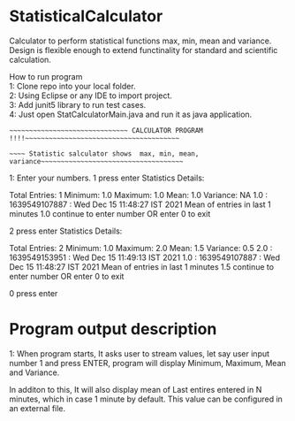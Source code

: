 # StatisticalCalculator
Calculator to perform statistical functions  max, min, mean and variance.  
Design is flexible enough to extend functinality for standard and scientific calculation.  

How to run program    
1: Clone repo into your local folder.   
2: Using Eclipse or any IDE to import project.   
3: Add junit5 library to run test cases.   
4: Just open StatCalculatorMain.java and run it as java application.   

~~~~~~~~~~~~~~~~~~~~~~~~~~~~~~~~~~~~~~~~~~~~~~~~~~~~~~~~~~~~~~~~~~~~~~~~~~~~~~~~~~~~~~~~~~~~~ 
~~~~~~~~~~~~~~~~~~~~~~~~~~~~~~ CALCULATOR PROGRAM !!!!~~~~~~~~~~~~~~~~~~~~~~~~~~~~~~~~~~~~~~~ 
~~~~~~~~~~~~~~~~~~~~~~~~~~~~~~~~~~~~~~~~~~~~~~~~~~~~~~~~~~~~~~~~~~~~~~~~~~~~~~~~~~~~~~~~~~~~~ 
~~~~ Basic Statistic calculator program developed by Lokendra Rawat ~~~~~~~~~~~~~~~~~~~~~~~~~ 
~~~~ Statistic salculator shows  max, min, mean, variance~~~~~~~~~~~~~~~~~~~~~~~~~~~~~~~~~~~~ 
~~~~~~~~~~~~~~~~~~~~~~~~~~~~~~~~~~~~~~~~~~~~~~~~~~~~~~~~~~~~~~~~~~~~~~~~~~~~~~~~~~~~~~~~~~~~~ 


1: Enter your numbers. 
1 press enter 
Statistics Details:

   Total Entries:   1
   Minimum:         1.0
   Maximum:         1.0
   Mean:            1.0
   Variance:        NA
1.0  :  1639549107887  :  Wed Dec 15 11:48:27 IST 2021
Mean of entries in last 1 minutes  1.0
continue to enter number OR enter 0 to exit

2 press enter
Statistics Details:

   Total Entries:   2
   Minimum:         1.0
   Maximum:         2.0
   Mean:            1.5
   Variance:        0.5
2.0  :  1639549153951  :  Wed Dec 15 11:49:13 IST 2021
1.0  :  1639549107887  :  Wed Dec 15 11:48:27 IST 2021
Mean of entries in last 1 minutes  1.5
continue to enter number OR enter 0 to exit

0 press enter

# Program output description
1: When program starts, It asks user to stream values, let say user input number 1 and press ENTER, program will display
   Minimum, Maximum, Mean and Variance.
   
   In additon to this, It will also display mean of Last entires entered in N minutes, which in case 1 minute by default.
   This value can be configured in an external file.


